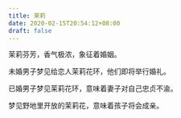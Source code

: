 ```yaml
---
title: 茉莉
date: 2020-02-15T20:54:12+08:00
draft: false
---
```


茉莉芬芳，香气极浓，象征着婚姻。



未婚男子梦见给恋人茉莉花环，他们即将举行婚礼。



已婚男子梦见茉莉花环，意味着妻子对自己忠贞不渝。



梦见野地里开放的茉莉花，意味着孩子将会成亲。

